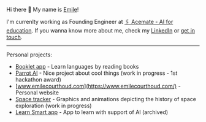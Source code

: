 Hi there 👋 My name is [Emile](https://www.linkedin.com/in/emile-courthoud/)!

I'm currenlty working as Founding Engineer at [🖇️ Acemate - AI for education](https://acemate.ai/). If you wanna know more about me, check my [LinkedIn](https://www.linkedin.com/in/emile-courthoud/) or [get in touch](https://www.emilecourthoud.com/connect).

---

Personal projects:
- [Booklet app](https://www.booklet-app.com/) - Learn languages by reading books
- [Parrot AI](https://github.com/emilecourthoud/emilecourthoud/blob/main/README.md) - Nice project about cool things (work in progress - 1st hackathon award)
- [www.emilecourthoud.com](https://www.emilecourthoud.com/) - Personal website
- [Space tracker](https://www.emilecourthoud.com/space-tracker) - Graphics and animations depicting the history of space exploration (work in progress)
- [Learn Smart app](https://www.emilecourthoud.com/blogs/impact-of-ai-on-education-and-learn-smart) - App to learn with support of AI (archived)


